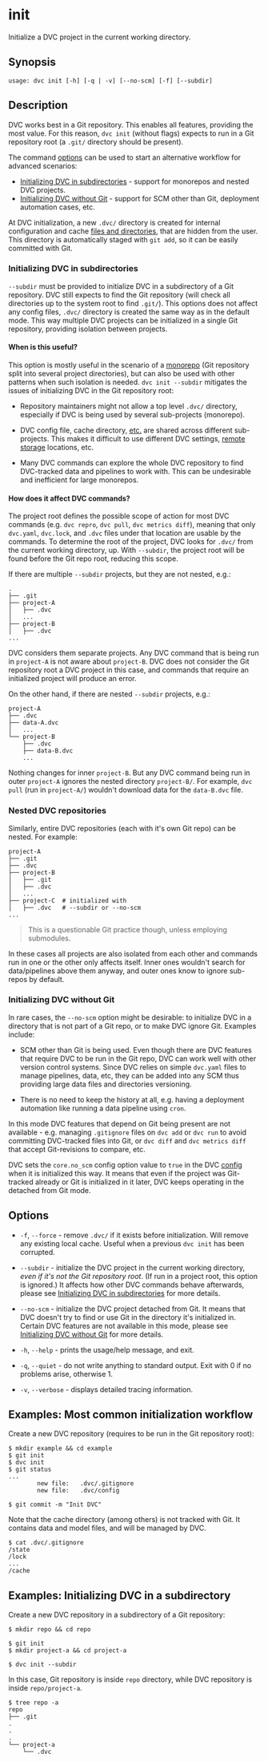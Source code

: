 # init

Initialize a <abbr>DVC project</abbr> in the current working directory.

## Synopsis

```usage
usage: dvc init [-h] [-q | -v] [--no-scm] [-f] [--subdir]
```

## Description

DVC works best in a Git repository. This enables all features, providing the
most value. For this reason, `dvc init` (without flags) expects to run in a Git
repository root (a `.git/` directory should be present).

The command [options](#options) can be used to start an alternative workflow for
advanced scenarios:

- [Initializing DVC in subdirectories](#initializing-dvc-in-subdirectories) -
  support for monorepos and nested <abbr>DVC projects</abbr>.
- [Initializing DVC without Git](#initializing-dvc-without-git) - support for
  SCM other than Git, deployment automation cases, etc.

At DVC initialization, a new `.dvc/` directory is created for internal
configuration and <abbr>cache</abbr>
[files and directories](/doc/user-guide/dvc-files-and-directories#internal-directories-and-files),
that are hidden from the user. This directory is automatically staged with
`git add`, so it can be easily committed with Git.

### Initializing DVC in subdirectories

`--subdir` must be provided to initialize DVC in a subdirectory of a Git
repository. DVC still expects to find the Git repository (will check all
directories up to the system root to find `.git/`). This options does not affect
any config files, `.dvc/` directory is created the same way as in the default
mode. This way multiple <abbr>DVC projects</abbr> can be initialized in a single
Git repository, providing isolation between projects.

#### When is this useful?

This option is mostly useful in the scenario of a
[monorepo](https://en.wikipedia.org/wiki/Monorepo) (Git repository split into
several project directories), but can also be used with other patterns when such
isolation is needed. `dvc init --subdir` mitigates the issues of initializing
DVC in the Git repository root:

- Repository maintainers might not allow a top level `.dvc/` directory,
  especially if DVC is being used by several sub-projects (monorepo).

- DVC config file, cache directory,
  [etc.](/doc/user-guide/dvc-files-and-directories) are shared across different
  sub-projects. This makes it difficult to use different DVC settings,
  [remote storage](/doc/command-reference/remote) locations, etc.

- Many DVC commands can explore the whole <abbr>DVC repository</abbr> to find
  DVC-tracked data and pipelines to work with. This can be undesirable and
  inefficient for large monorepos.

#### How does it affect DVC commands?

The <abbr>project</abbr> root defines the possible scope of action for most DVC
commands (e.g. `dvc repro`, `dvc pull`, `dvc metrics diff`), meaning that only
`dvc.yaml`, `dvc.lock`, and `.dvc` files under that location are usable by the
commands. To determine the root of the project, DVC looks for `.dvc/` from the
current working directory, up. With `--subdir`, the project root will be found
before the Git repo root, reducing this scope.

If there are multiple `--subdir` projects, but they are not nested, e.g.:

```
.
├── .git
├── project-A
│   ├── .dvc
│   ...
├── project-B
│   ├── .dvc
...
```

DVC considers them separate projects. Any DVC command that is being run in
`project-A` is not aware about `project-B`. DVC does not consider the Git
repository root a DVC project in this case, and commands that require an
initialized project will produce an error.

On the other hand, if there are nested `--subdir` projects, e.g.:

```
project-A
├── .dvc
├── data-A.dvc
│   ...
└── project-B
    ├── .dvc
    ├── data-B.dvc
    ...
```

Nothing changes for inner `project-B`. But any DVC command being run in outer
`project-A` ignores the nested directory `project-B/`. For example, `dvc pull`
(run in `project-A/`) wouldn't download data for the `data-B.dvc` file.

### Nested DVC repositories

Similarly, entire <abbr>DVC repositories</abbr> (each with it's own Git repo)
can be nested. For example:

```
project-A
├── .git
├── .dvc
├── project-B
│   ├── .git
│   ├── .dvc
│   ...
├── project-C  # initialized with
│   ├── .dvc   # --subdir or --no-scm
...
```

> This is a questionable Git practice though, unless employing submodules.

In these cases all projects are also isolated from each other and commands run
in one or the other only affects itself. Inner ones wouldn't search for
data/pipelines above them anyway, and outer ones know to ignore sub-repos by
default.

### Initializing DVC without Git

In rare cases, the `--no-scm` option might be desirable: to initialize DVC in a
directory that is not part of a Git repo, or to make DVC ignore Git. Examples
include:

- SCM other than Git is being used. Even though there are DVC features that
  require DVC to be run in the Git repo, DVC can work well with other version
  control systems. Since DVC relies on simple `dvc.yaml` files to manage
  <abbr>pipelines</abbr>, data, etc, they can be added into any SCM thus
  providing large data files and directories versioning.

- There is no need to keep the history at all, e.g. having a deployment
  automation like running a data pipeline using `cron`.

In this mode DVC features that depend on Git being present are not available -
e.g. managing `.gitignore` files on `dvc add` or `dvc run` to avoid committing
DVC-tracked files into Git, or `dvc diff` and `dvc metrics diff` that accept
Git-revisions to compare, etc.

DVC sets the `core.no_scm` config option value to `true` in the DVC
[config](/doc/command-reference/config) when it is initialized this way. It
means that even if the project was Git-tracked already or Git is initialized in
it later, DVC keeps operating in the detached from Git mode.

## Options

- `-f`, `--force` - remove `.dvc/` if it exists before initialization. Will
  remove any existing local cache. Useful when a previous `dvc init` has been
  corrupted.

- `--subdir` - initialize the DVC project in the current working directory,
  _even if it's not the Git repository root_. (If run in a project root, this
  option is ignored.) It affects how other DVC commands behave afterwards,
  please see
  [Initializing DVC in subdirectories](#initializing-dvc-in-subdirectories) for
  more details.

- `--no-scm` - initialize the DVC project detached from Git. It means that DVC
  doesn't try to find or use Git in the directory it's initialized in. Certain
  DVC features are not available in this mode, please see
  [Initializing DVC without Git](#initializing-dvc-without-git) for more
  details.

- `-h`, `--help` - prints the usage/help message, and exit.

- `-q`, `--quiet` - do not write anything to standard output. Exit with 0 if no
  problems arise, otherwise 1.

- `-v`, `--verbose` - displays detailed tracing information.

## Examples: Most common initialization workflow

Create a new <abbr>DVC repository</abbr> (requires to be run in the Git
repository root):

```dvc
$ mkdir example && cd example
$ git init
$ dvc init
$ git status
...
        new file:   .dvc/.gitignore
        new file:   .dvc/config

$ git commit -m "Init DVC"
```

Note that the <abbr>cache</abbr> directory (among others) is not tracked with
Git. It contains data and model files, and will be managed by DVC.

```dvc
$ cat .dvc/.gitignore
/state
/lock
...
/cache
```

## Examples: Initializing DVC in a subdirectory

Create a new <abbr>DVC repository</abbr> in a subdirectory of a Git repository:

```dvc
$ mkdir repo && cd repo

$ git init
$ mkdir project-a && cd project-a

$ dvc init --subdir
```

In this case, Git repository is inside `repo` directory, while <abbr>DVC
repository</abbr> is inside `repo/project-a`.

```dvc
$ tree repo -a
repo
├── .git
.
.
.
└── project-a
    └── .dvc
```
